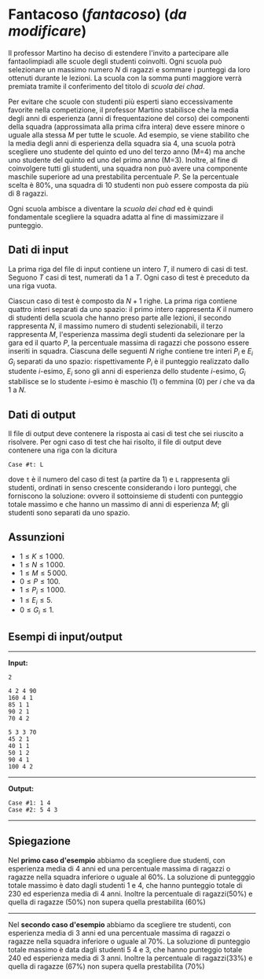 # Fantacoso (*fantacoso*) (*da modificare*)

Il professor Martino ha deciso di estendere l'invito a partecipare alle fantaolimpiadi alle scuole degli studenti coinvolti. Ogni scuola può selezionare un massimo numero $N$ di ragazzi e sommare i punteggi da loro ottenuti durante le lezioni. La scuola con la somma punti maggiore verrà premiata tramite il conferimento del titolo di *scuola dei chad*.

Per evitare che scuole con studenti più esperti siano eccessivamente favorite nella competizione, il professor Martino stabilisce che la media degli anni di esperienza (anni di frequentazione del corso) dei componenti della squadra (approssimata alla prima cifra intera) deve essere minore o uguale alla stessa $M$ per tutte le scuole. Ad esempio, se viene stabilito che la media degli anni di esperienza della squadra sia $4$, una scuola potrà scegliere uno studente del quinto ed uno del terzo anno (M=4) ma anche uno studente del quinto ed uno del primo anno (M=3).
Inoltre, al fine di coinvolgere tutti gli studenti, una squadra non può avere una componente maschile superiore ad una prestabilita percentuale $P$. Se la percentuale scelta è 80%, una squadra di 10 studenti non può essere composta da più di 8 ragazzi.

Ogni scuola ambisce a diventare la *scuola dei chad* ed è quindi fondamentale scegliere la squadra adatta al fine di massimizzare il punteggio.

## Dati di input

La prima riga del file di input contiene un intero $T$, il numero di casi di test. Seguono $T$ casi di test, numerati da $1$ a $T$. Ogni caso di test è preceduto da una riga vuota.

Ciascun caso di test è composto da $N+1$ righe. La prima riga contiene quattro interi separati da uno spazio: il primo intero rappresenta $K$ il numero di studenti della scuola che hanno preso parte alle lezioni, il secondo rappresenta $N$, il massimo numero di studenti selezionabili, il terzo rappresenta $M$, l'esperienza massima degli studenti da selezionare per la gara ed il quarto $P$, la percentuale massima di ragazzi che possono essere inseriti in squadra. Ciascuna delle seguenti $N$ righe contiene tre interi $P_i$ e $E_i$ $G_i$ separati da uno spazio: rispettivamente $P_i$ è il punteggio realizzato dallo studente $i$-esimo, $E_i$ sono gli anni di esperienza dello studente $i$-esimo, $G_i$ stabilisce se lo studente $i$-esimo è maschio (1) o femmina (0) per $i$ che va da $1$ a $N$.  

## Dati di output

Il file di output deve contenere la risposta ai casi di test che sei riuscito a risolvere. Per ogni caso di test che hai risolto, il file di output deve contenere una riga con la dicitura

```
Case #t: L
```

dove `t` è il numero del caso di test (a partire da $1$) e `L` rappresenta gli studenti, ordinati in senso crescente considerando i loro punteggi, che forniscono la soluzione: ovvero il sottoinsieme di studenti con punteggio totale massimo e che hanno un massimo di anni di esperienza $M$; gli studenti sono separati da uno spazio.  

## Assunzioni

- $1 \le K \le 1\,000$.
- $1 \le N \le 1\,000$.
- $1 \le M \le 5\,000$.
- $0 \le P \le 100$.
- $1 \le P_i \le 1\,000$.
- $1 \le E_i \le 5$.
- $0 \le G_i \le 1$.


## Esempi di input/output

---

**Input:**

```
2

4 2 4 90
160 4 1
85 1 1
90 2 1
70 4 2

5 3 3 70
45 2 1
40 1 1
50 1 2
90 4 1
100 4 2
```

---

**Output:**

```
Case #1: 1 4
Case #2: 5 4 3
```

---

## Spiegazione

Nel **primo caso d'esempio** abbiamo da scegliere due studenti, con esperienza media di 4 anni ed una percentuale massima di ragazzi o ragazze nella squadra inferiore o uguale al 60%. La soluzione di puntegggio totale massimo è dato dagli studenti 1 e 4, che hanno punteggio totale di 230 ed esperienza media di 4 anni. Inoltre la percentuale di ragazzi(50%) e quella di ragazze (50%) non supera quella prestabilita (60%)


---

Nel **secondo caso d'esempio** abbiamo da scegliere tre studenti, con esperienza media di 3 anni ed una percentuale massima di ragazzi o ragazze nella squadra inferiore o uguale al 70%. La soluzione di punteggio totale massimo è data dagli studenti 5 4 e 3, che hanno punteggio totale 240 ed esperienza media di 3 anni. Inoltre la percentuale di ragazzi(33%) e quella di ragazze (67%) non supera quella prestabilita (70%)
